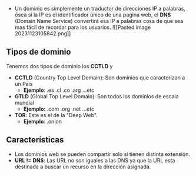 - Un dominio es simplemente un traductor de direcciones IP a palabras, ósea si la IP es el identificador único de una pagina web, el **DNS** (Domain Name Service) convertirá esa IP a palabras cosa de que sea mas fácil de recordar para los usuarios. ![[Pasted image 20231123105842.png]]

## Tipos de dominio
Tenemos dos tipos de dominio los **CCTLD** y 
- **CCTLD** (Country Top Level Domain): Son dominios que caracterizan a un Pais
	- **Ejemplo**: .es .cl .co .arg ...etc
- **GTLD** (Global Top Level Domain): Son todos los dominios de escala mundial
	- **Ejemplo:** .com .org .net ...etc
- **TOR**: Este es el de la "Deep Web".
	- **Ejemplo**: .onion

## Características
- Los dominios web se pueden compartir solo si tienen distinta extensión.
- **URL != DNS**: Las URL no son iguales a las DNS ya que la URL esta destinada a buscar un recurso en la dirección asignada.